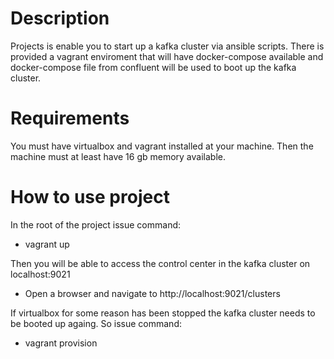 # Description
Projects is enable you to start up a kafka cluster via ansible scripts. There is provided a vagrant enviroment that will
have docker-compose available and docker-compose file from confluent will be used to boot up the kafka cluster.

# Requirements
You must have virtualbox and vagrant installed at your machine. 
Then the machine must at least have 16 gb memory available.

# How to use project
In the root of the project issue command: 
* vagrant up

Then you will be able to access the control center in the kafka cluster on localhost:9021
* Open a browser and navigate to http://localhost:9021/clusters

If virtualbox for some reason has been stopped the kafka cluster needs to be booted up againg. So issue command:
* vagrant provision

